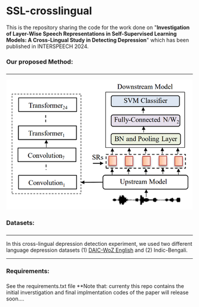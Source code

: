 # SSL-crosslingual

This is the repository sharing the code for the work done on "**Investigation of Layer-Wise Speech Representations in Self-Supervised Learning Models: A Cross-Lingual Study in Detecting Depression**" which has been published in INTERSPEECH 2024. 

### **Our proposed Method:** <h3>
---
![alt text](https://github.com/bubaimaji/SSL-crosslingual/blob/main/images/model.png)

### **Datasets:** <h3>
---
In this cross-lingual depression detection experiment, we used two different language depression datasets (1) [DAIC-WoZ English](https://dcapswoz.ict.usc.edu/) and (2) Indic-Bengali. 

---
### **Requirements:** <h3>
See the requirements.txt file
**Note that: currenty this repo contains the initial inverstigation and final implmentation codes of the paper will release soon....
